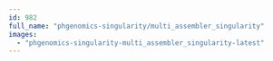 ```yaml
---
id: 982
full_name: "phgenomics-singularity/multi_assembler_singularity"
images: 
  - "phgenomics-singularity-multi_assembler_singularity-latest"
---
```

